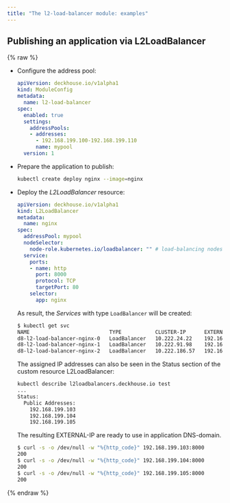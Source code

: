 ```yaml
---
title: "The l2-load-balancer module: examples"
---
```


## Publishing an application via L2LoadBalancer

{% raw %}
* Configure the address pool:

  ```yaml
  apiVersion: deckhouse.io/v1alpha1
  kind: ModuleConfig
  metadata:
    name: l2-load-balancer
  spec:
    enabled: true
    settings:
      addressPools:
      - addresses:
        - 192.168.199.100-192.168.199.110
        name: mypool
    version: 1
  ```

* Prepare the application to publish:

  ```bash
  kubectl create deploy nginx --image=nginx
  ```

* Deploy the _L2LoadBalancer_ resource:

  ```yaml
  apiVersion: deckhouse.io/v1alpha1
  kind: L2LoadBalancer
  metadata:
    name: nginx
  spec:
    addressPool: mypool
    nodeSelector:
      node-role.kubernetes.io/loadbalancer: "" # load-balancing nodes
    service:
      ports:
      - name: http
        port: 8000
        protocol: TCP
        targetPort: 80
      selector:
        app: nginx
  ```

  As result, the _Services_ with type `LoadBalancer` will be created:

  ```bash
  $ kubectl get svc
  NAME                          TYPE           CLUSTER-IP      EXTERNAL-IP       PORT(S)          AGE
  d8-l2-load-balancer-nginx-0   LoadBalancer   10.222.24.22    192.168.199.103   8000:31262/TCP   1s
  d8-l2-load-balancer-nginx-1   LoadBalancer   10.222.91.98    192.168.199.104   8000:30806/TCP   1s
  d8-l2-load-balancer-nginx-2   LoadBalancer   10.222.186.57   192.168.199.105   8000:30272/TCP   1s
  ```
  The assigned IP addresses can also be seen in the Status section of the custom resource L2LoadBalancer:
  ```bash
  kubectl describe l2loadbalancers.deckhouse.io test
  ...
  Status:
    Public Addresses:
      192.168.199.103
      192.168.199.104
      192.168.199.105
  ```
  
  The resulting EXTERNAL-IP are ready to use in application DNS-domain.

  ```bash
  $ curl -s -o /dev/null -w "%{http_code}" 192.168.199.103:8000
  200
  $ curl -s -o /dev/null -w "%{http_code}" 192.168.199.104:8000
  200
  $ curl -s -o /dev/null -w "%{http_code}" 192.168.199.105:8000
  200
  ```

{% endraw %}
